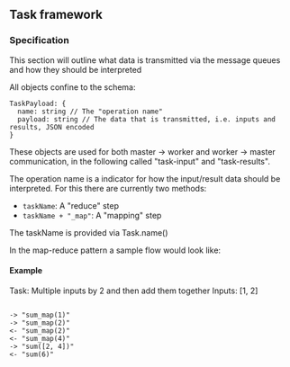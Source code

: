 ## Task framework

### Specification

This section will outline what data is transmitted via the message queues and how they should be interpreted

All objects confine to the schema:

```
TaskPayload: {
  name: string // The "operation name"
  payload: string // The data that is transmitted, i.e. inputs and results, JSON encoded
}
```

These objects are used for both master -> worker and worker -> master communication, in the following called "task-input" and "task-results".

The operation name is a indicator for how the input/result data should be interpreted. For this there are currently two methods:

- `taskName`: A "reduce" step
- `taskName + "_map"`: A "mapping" step

The taskName is provided via Task.name()

In the map-reduce pattern a sample flow would look like:

#### Example

Task: Multiple inputs by 2 and then add them together
Inputs: [1, 2]

```

-> "sum_map(1)"
-> "sum_map(2)"
<- "sum_map(2)"
<- "sum_map(4)"
-> "sum([2, 4])"
<- "sum(6)"

```
